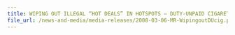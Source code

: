 ```yaml
---
title: WIPING OUT ILLEGAL “HOT DEALS” IN HOTSPOTS – DUTY-UNPAID CIGARETTE BUYERS AND SELLERS AT GEYLANG IN HOT SOUPS AS SINGAPORE CUSTOMS INTENSIFIES OPERATIONS TO BEEF UP ENFORCEMENT
file_url: /news-and-media/media-releases/2008-03-06-MR-WipingoutDUcig.pdf
---
```

